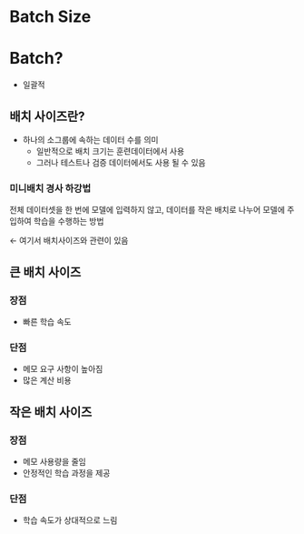 # Batch Size

# Batch?

- 일괄적

## 배치 사이즈란?

- 하나의 소그룹에 속하는 데이터 수를 의미
    - 일반적으로 배치 크기는 훈련데이터에서 사용
    - 그러나 테스트나 검증 데이터에서도 사용 될 수 있음

### 미니배치 경사 하강법

전체 데이터셋을 한 번에 모델에 입력하지 않고, 데이터를 작은 배치로 나누어 모델에 주입하여 학습을 수행하는 방법

← 여기서 배치사이즈와 관련이 있음

## 큰 배치 사이즈

### 장점

- 빠른 학습 속도

### 단점

- 메모 요구 사항이 높아짐
- 많은 계산 비용

## 작은 배치 사이즈

### 장점

- 메모 사용량을 줄임
- 안정적인 학습 과정을 제공

### 단점

- 학습 속도가 상대적으로 느림